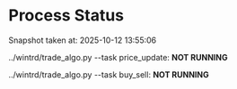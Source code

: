 # Process Status

Snapshot taken at: 2025-10-12 13:55:06

../wintrd/trade_algo.py --task price_update: **NOT RUNNING**

../wintrd/trade_algo.py --task buy_sell: **NOT RUNNING**

